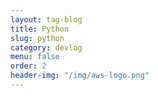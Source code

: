 ```yaml
---
layout: tag-blog
title: Python
slug: python
category: devlog
menu: false
order: 2
header-img: "/img/aws-logo.png"
---
```


